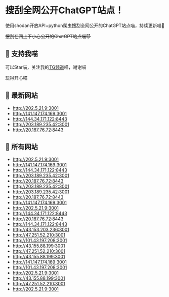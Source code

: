 # 搜刮全网公开ChatGPT站点！

使用shodan开放API+python爬虫搜刮全网公开的ChatGPT站点喵，持续更新喵🥳

~~搜刮在网上不小心公开的ChatGPT站点喵😈~~

## 🚀 支持我喵

可以Star喵，关注我的[TG频道](https://t.me/puddin_share)喵，谢谢喵

玩得开心喵

## 📖 最新网站

- http://202.5.21.9:3001
- http://141.147.174.169:3001
- http://144.34.171.122:8443
- http://203.189.235.42:3001
- http://20.187.76.72:8443


## 📖 所有网站

- http://202.5.21.9:3001
- http://141.147.174.169:3001
- http://144.34.171.122:8443
- http://203.189.235.42:3001
- http://20.187.76.72:8443
- http://203.189.235.42:3001
- http://203.189.235.42:3001
- http://20.187.76.72:8443
- http://141.147.174.169:3001
- http://202.5.21.9:3001
- http://144.34.171.122:8443
- http://20.187.76.72:8443
- http://144.34.171.122:8443
- http://43.153.203.236:3001
- http://47.251.52.210:3001
- http://101.43.197.208:3001
- http://43.155.88.199:3001
- http://47.251.52.210:3001
- http://43.155.88.199:3001
- http://141.147.174.169:3001
- http://101.43.197.208:3001
- http://202.5.21.9:3001
- http://43.155.88.199:3001
- http://47.251.52.210:3001
- http://202.5.21.9:3001



